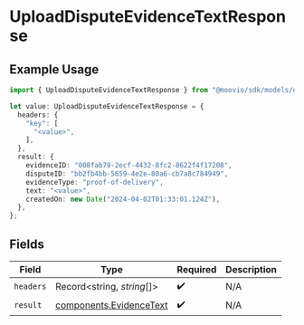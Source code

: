 # UploadDisputeEvidenceTextResponse

## Example Usage

```typescript
import { UploadDisputeEvidenceTextResponse } from "@moovio/sdk/models/operations";

let value: UploadDisputeEvidenceTextResponse = {
  headers: {
    "key": [
      "<value>",
    ],
  },
  result: {
    evidenceID: "008fab79-2ecf-4432-8fc2-8622f4f17208",
    disputeID: "bb2fb4bb-5659-4e2e-80a6-cb7a8c784949",
    evidenceType: "proof-of-delivery",
    text: "<value>",
    createdOn: new Date("2024-04-02T01:33:01.124Z"),
  },
};
```

## Fields

| Field                                                              | Type                                                               | Required                                                           | Description                                                        |
| ------------------------------------------------------------------ | ------------------------------------------------------------------ | ------------------------------------------------------------------ | ------------------------------------------------------------------ |
| `headers`                                                          | Record<string, *string*[]>                                         | :heavy_check_mark:                                                 | N/A                                                                |
| `result`                                                           | [components.EvidenceText](../../models/components/evidencetext.md) | :heavy_check_mark:                                                 | N/A                                                                |